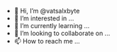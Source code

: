 - 👋 Hi, I’m @vatsalxbyte
- 👀 I’m interested in ...
- 🌱 I’m currently learning ...
- 💞️ I’m looking to collaborate on ...
- 📫 How to reach me ...

<!---
vatsalxbyte/vatsalxbyte is a ✨ special ✨ repository because its `README.md` (this file) appears on your GitHub profile.
You can click the Preview link to take a look at your changes.
--->
